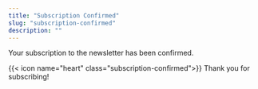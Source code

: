 ```yaml
---
title: "Subscription Confirmed"
slug: "subscription-confirmed"
description: ""
---
```


Your subscription to the newsletter has been confirmed.

{{< icon name="heart" class="subscription-confirmed">}} Thank you for subscribing!
